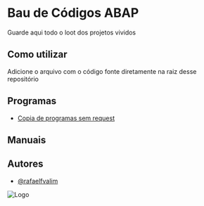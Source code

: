# Bau de Códigos ABAP

Guarde aqui todo o loot dos projetos vividos



## Como utilizar
Adicione o arquivo com o código fonte diretamente na raiz desse repositório
## Programas
- [Copia de programas sem request](https://raw.githubusercontent.com/rafaelfvalim/bau.github.io/refs/heads/main/programas/Copia%20Programa%20Sem%20Request)
## Manuais

## Autores

- [@rafaelfvalim](https://github.com/rafaelfvalim)


![Logo](https://cdn.blizzardwatch.com/wp-content/uploads/2019/10/BlizzCon-Chest-Header.jpg)

